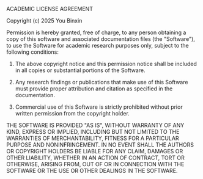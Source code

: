 ACADEMIC LICENSE AGREEMENT

Copyright (c) 2025 You Binxin

Permission is hereby granted, free of charge, to any person obtaining a copy
of this software and associated documentation files (the "Software"), to use
the Software for academic research purposes only, subject to the following
conditions:

1. The above copyright notice and this permission notice shall be included in
   all copies or substantial portions of the Software.

2. Any research findings or publications that make use of this Software must
   provide proper attribution and citation as specified in the documentation.

3. Commercial use of this Software is strictly prohibited without prior
   written permission from the copyright holder.

THE SOFTWARE IS PROVIDED "AS IS", WITHOUT WARRANTY OF ANY KIND, EXPRESS OR
IMPLIED, INCLUDING BUT NOT LIMITED TO THE WARRANTIES OF MERCHANTABILITY,
FITNESS FOR A PARTICULAR PURPOSE AND NONINFRINGEMENT. IN NO EVENT SHALL THE
AUTHORS OR COPYRIGHT HOLDERS BE LIABLE FOR ANY CLAIM, DAMAGES OR OTHER
LIABILITY, WHETHER IN AN ACTION OF CONTRACT, TORT OR OTHERWISE, ARISING FROM,
OUT OF OR IN CONNECTION WITH THE SOFTWARE OR THE USE OR OTHER DEALINGS IN
THE SOFTWARE.
 
